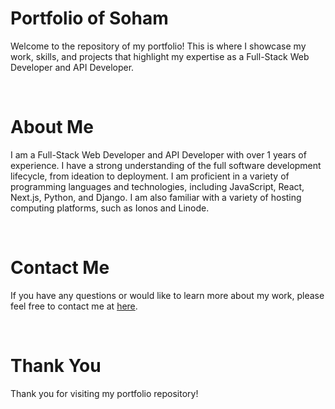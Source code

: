 # **Portfolio of Soham**
Welcome to the repository of my portfolio! This is where I showcase my work, skills, and projects that highlight my expertise as a Full-Stack Web Developer and API Developer.

<br>

# **About Me**
I am a Full-Stack Web Developer and API Developer with over 1 years of experience. I have a strong understanding of the full software development lifecycle, from ideation to deployment. I am proficient in a variety of programming languages and technologies, including JavaScript, React, Next.js, Python, and Django. I am also familiar with a variety of hosting computing platforms, such as Ionos and Linode.

<br>

# **Contact Me**
If you have any questions or would like to learn more about my work, please feel free to contact me at [here](mailto:sagathiyasoham12345@gmail.com/).

<br>

# **Thank You**
Thank you for visiting my portfolio repository!